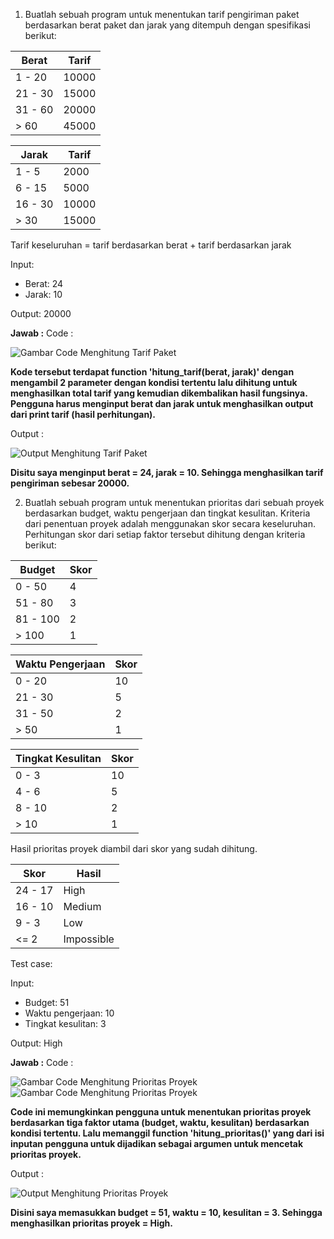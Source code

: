 1. Buatlah sebuah program untuk menentukan tarif pengiriman paket berdasarkan berat paket dan jarak yang ditempuh dengan spesifikasi berikut:

|  Berat   |  Tarif   |
|----------|----------|
| 1 - 20   |  10000   |
| 21 - 30  |  15000   |
| 31 - 60  |  20000   |
| > 60     |  45000   |

|  Jarak   |  Tarif   |
|----------|----------|
| 1 - 5    |  2000    |
| 6 - 15   |  5000    |
| 16 - 30  |  10000   |
| > 30     |  15000   |

Tarif keseluruhan = tarif berdasarkan berat + tarif berdasarkan jarak

Input:

- Berat: 24
- Jarak: 10

Output: 20000

**Jawab :**
Code :

![Gambar Code Menghitung Tarif Paket](/screenshots/Prioritas-2/1_Code-hitungTarifPaket.png)

**Kode tersebut terdapat function 'hitung_tarif(berat, jarak)' dengan mengambil 2 parameter dengan kondisi tertentu lalu dihitung untuk menghasilkan total tarif yang kemudian dikembalikan hasil fungsinya. Pengguna harus menginput berat dan jarak untuk menghasilkan output dari print tarif (hasil perhitungan).**

Output :

![Output Menghitung Tarif Paket](/screenshots/Prioritas-2/1_Output-hitungTarifPaket.png)

**Disitu saya menginput berat = 24, jarak = 10. Sehingga menghasilkan tarif pengiriman sebesar 20000.**

2. Buatlah sebuah program untuk menentukan prioritas dari sebuah proyek berdasarkan budget, waktu pengerjaan dan tingkat kesulitan. Kriteria dari penentuan proyek adalah menggunakan skor secara keseluruhan. Perhitungan skor dari setiap faktor tersebut dihitung dengan kriteria berikut:

|  Budget  |   Skor   |
|----------|----------|
| 0 - 50   |  4       |
| 51 - 80  |  3       |
| 81 - 100 |  2       |
| > 100    |  1       |

| Waktu Pengerjaan | Skor |
|------------------|------|
| 0 - 20           |  10  |
| 21 - 30          |  5   |
| 31 - 50          |  2   |
| > 50             |  1   |

| Tingkat Kesulitan | Skor |
|-------------------|------|
| 0 - 3             |  10  |
| 4 - 6             |  5   |
| 8 - 10            |  2   |
| > 10              |  1   |

Hasil prioritas proyek diambil dari skor yang sudah dihitung.

|  Skor    |    Hasil    |
|----------|-------------|
| 24 - 17  |  High       |
| 16 - 10  |  Medium     |
| 9 - 3    |  Low        |
| <= 2     |  Impossible |

Test case:

Input:

- Budget: 51
- Waktu pengerjaan: 10
- Tingkat kesulitan: 3
        
Output: High

**Jawab :**
Code :

![Gambar Code Menghitung Prioritas Proyek](/screenshots/Prioritas-2/2_Code-hitungPrioritasProyek1.png)
![Gambar Code Menghitung Prioritas Proyek](/screenshots/Prioritas-2/2_Code-hitungPrioritasProyek2.png)

**Code ini memungkinkan pengguna untuk menentukan prioritas proyek berdasarkan tiga faktor utama (budget, waktu, kesulitan) berdasarkan kondisi tertentu. Lalu memanggil function 'hitung_prioritas()' yang dari isi inputan pengguna untuk dijadikan sebagai argumen untuk mencetak prioritas proyek.**

Output :

![Output Menghitung Prioritas Proyek](/screenshots/Prioritas-2/2_Output-hitungPrioritasProyek.png)

**Disini saya memasukkan budget = 51, waktu = 10, kesulitan = 3. Sehingga menghasilkan prioritas proyek = High.** 